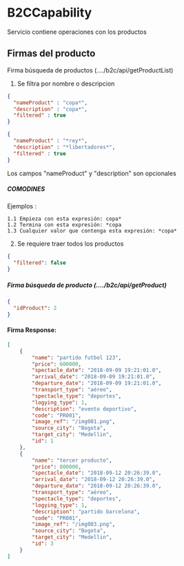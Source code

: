# B2CCapability

Servicio contiene operaciones con los productos

## Firmas del producto

 Firma búsqueda de productos (..../b2c/api/getProductList)

1.  Se filtra por nombre o descripcion


```json
{
  "nameProduct" : "copa*",	
  "description" : "copa*",
  "filtered" : true
}
```

```json
{
  "nameProduct" : "*rey*",	
  "description" : "*libertadores*",
  "filtered" : true
}
```

Los campos "nameProduct" y "description" son opcionales

##### COMODINES

Ejemplos :


	1.1 Empieza con esta expresión: copa*
	1.2 Termina con esta expresión: *copa
	1.3 Cualquier valor que contenga esta expresión: *copa*
	

2. Se requiere traer todos los productos

```json
{
  "filtered": false	
}
```

##### Firma búsqueda de producto (..../b2c/api/getProduct)

```json
{
  "idProduct": 2	
}
```


#### Firma Response:

```json
[
	{
		"name": "partido futbol 123",
		"price": 600000,
		"spectacle_date": "2018-09-09 19:21:01.0",
		"arrival_date": "2018-09-09 19:21:01.0",
		"departure_date": "2018-09-09 19:21:01.0",
		"transport_type": "aéreo",
		"spectacle_type": "deportes",
		"logying_type": 1,
		"description": "evento deportivo",
		"code": "PR001",
		"image_ref": "/img001.png",
		"source_city": "Bogota",
		"target_city": "Medellin",
		"id": 1
	},
	{
		"name": "tercer producto",
		"price": 800000,
		"spectacle_date": "2018-09-12 20:26:39.0",
		"arrival_date": "2018-09-12 20:26:39.0",
		"departure_date": "2018-09-12 20:26:39.0",
		"transport_type": "aéreo",
		"spectacle_type": "deportes",
		"logying_type": 1,
		"description": "partido barcelona",
		"code": "PR001",
		"image_ref": "/img003.png",
		"source_city": "Bogota",
		"target_city": "Medellin",
		"id": 3
	}
]
```

